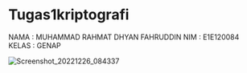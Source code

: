 # Tugas1kriptografi

NAMA   : MUHAMMAD RAHMAT DHYAN FAHRUDDIN
NIM    : E1E120084
KELAS  : GENAP


![Screenshot_20221226_084337](https://user-images.githubusercontent.com/77716550/209550626-a38617ea-0355-4963-ba04-504cfa2e8be9.png)
